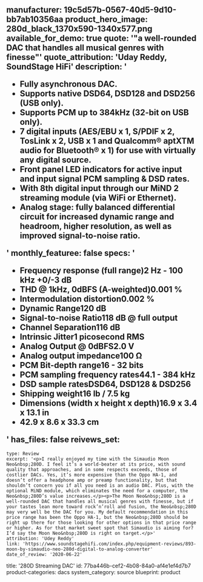 manufacturer: 19c5d57b-0567-40d5-9d10-bb7ab10356aa
product_hero_image: 280d_black_1370x590-1340x577.png
available_for_demo: true
quote: '"a well-rounded DAC that handles all musical genres with finesse"'
quote_attribution: 'Uday Reddy, SoundStage HiFi'
description: '<ul><li>Fully asynchronous DAC.</li><li>Supports native DSD64, DSD128 and DSD256 (USB only).</li><li>Supports PCM up to 384kHz (32-bit on USB only).</li><li>7 digital inputs (AES/EBU x 1, S/PDIF x 2, TosLink x 2, USB x 1 and Qualcomm® aptXTM audio for Bluetooth® x 1) for use with virtually any digital source.</li><li>Front panel LED indicators for active input and input signal PCM sampling &amp; DSD rates.</li><li>With 8th digital input through our MiND 2 streaming module (via WiFi or Ethernet).</li><li>Analog stage: fully balanced differential circuit for increased dynamic range and headroom, higher resolution, as well as improved signal-to-noise ratio.</li></ul>'
monthly_featuree: false
specs: '<ul><li>Frequency response (full range)2 Hz - 100 kHz +0/-3 dB</li><li>THD @ 1kHz, 0dBFS (A-weighted)0.001 %</li><li>Intermodulation distortion0.002 %</li><li>Dynamic Range120 dB</li><li>Signal-to-noise Ratio118 dB @ full output</li><li>Channel Separation116 dB</li><li>Intrinsic Jitter1 picosecond RMS</li><li>Analog Output @ 0dBFS2.0 V</li><li>Analog output impedance100 Ω</li><li>PCM Bit-depth range16 - 32 bits</li><li>PCM sampling frequency rates44.1 - 384 kHz</li><li>DSD sample ratesDSD64, DSD128 &amp; DSD256</li><li>Shipping weight16 lb / 7.5 kg</li><li>Dimensions (width x height x depth)16.9 x 3.4 x 13.1 in</li><li>42.9 x 8.6 x 33.3 cm</li></ul>'
has_files: false
reivews_set:
  -
    type: Review
    excerpt: '<p>I really enjoyed my time with the Simaudio Moon Neo&nbsp;280D. I feel it’s a world-beater at its price, with sound quality that approaches, and in some respects exceeds, those of costlier DACs. Yes, it’s more expensive than the Oppo HA-1, and doesn’t offer a headphone amp or preamp functionality, but that shouldn’t concern you if all you need is an audio DAC. Plus, with the optional MiND module, which eliminates the need for a computer, the Neo&nbsp;280D’s value increases.</p><p>The Moon Neo&nbsp;280D is a well-rounded DAC that handles all musical genres with finesse, but if your tastes lean more toward rock’n’roll and fusion, the Neo&nbsp;280D may very well be the DAC for you. My default recommendation in this price range has been the Oppo HA-1, but the Neo&nbsp;280D should be right up there for those looking for other options in that price range or higher. As for that market sweet spot that Simaudio is aiming for? I’d say the Moon Neo&nbsp;280D is right on target.</p>'
    attribution: 'Udey Reddy'
    link: 'https://www.soundstagehifi.com/index.php/equipment-reviews/893-moon-by-simaudio-neo-280d-digital-to-analog-converter'
    date_of_review: '2020-06-22'
title: '280D Streaming DAC'
id: 77ba446b-cef2-4b08-84a0-af4e1ef4d7b7
product-categories: dacs
system_category: source
blueprint: product
